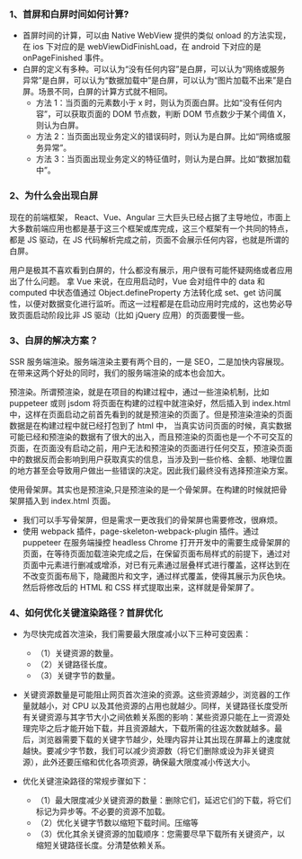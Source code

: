 ### 1、首屏和白屏时间如何计算?

- 首屏时间的计算，可以由 Native WebView 提供的类似 onload 的方法实现，在 ios 下对应的是 webViewDidFinishLoad，在 android 下对应的是 onPageFinished 事件。
- 白屏的定义有多种。可以认为“没有任何内容”是白屏，可以认为“网络或服务异常”是白屏，可以认为“数据加载中”是白屏，可以认为“图片加载不出来”是白屏。场景不同，白屏的计算方式就不相同。
  - 方法 1：当页面的元素数小于 x 时，则认为页面白屏。比如“没有任何内容”，可以获取页面的 DOM 节点数，判断 DOM 节点数少于某个阈值 X，则认为白屏。
  - 方法 2：当页面出现业务定义的错误码时，则认为是白屏。比如“网络或服务异常”。
  - 方法 3：当页面出现业务定义的特征值时，则认为是白屏。比如“数据加载中”。

### 2、为什么会出现白屏

现在的前端框架， React、Vue、Angular 三大巨头已经占据了主导地位，市面上大多数前端应用也都是基于这三个框架或库完成，这三个框架有一个共同的特点，都是 JS 驱动，在 JS 代码解析完成之前，页面不会展示任何内容，也就是所谓的白屏。

用户是极其不喜欢看到白屏的，什么都没有展示，用户很有可能怀疑网络或者应用出了什么问题。 拿 Vue 来说，在应用启动时，Vue 会对组件中的 data 和 computed 中状态值通过 Object.defineProperty 方法转化成 set、get 访问属性，以便对数据变化进行监听。而这一过程都是在启动应用时完成的，这也势必导致页面启动阶段比非 JS 驱动（比如 jQuery 应用）的页面要慢一些。

### 3、白屏的解决方案？

SSR 服务端渲染。服务端渲染主要有两个目的，一是 SEO，二是加快内容展现。 在带来这两个好处的同时，我们的服务端渲染的成本也会加大。

预渲染。所谓预渲染，就是在项目的构建过程中，通过一些渲染机制，比如 puppeteer 或则 jsdom 将页面在构建的过程中就渲染好，然后插入到 index.html 中，这样在页面启动之前首先看到的就是预渲染的页面了。但是预渲染渲染的页面数据是在构建过程中就已经打包到了 html 中， 当真实访问页面的时候，真实数据可能已经和预渲染的数据有了很大的出入，而且预渲染的页面也是一个不可交互的页面，在页面没有启动之前，用户无法和预渲染的页面进行任何交互，预渲染页面中的数据反而会影响到用户获取真实的信息，当涉及到一些价格、金额、地理位置的地方甚至会导致用户做出一些错误的决定。因此我们最终没有选择预渲染方案。

使用骨架屏。其实也是预渲染,只是预渲染的是一个骨架屏。在构建的时候就把骨架屏插入到 index.html 页面。

- 我们可以手写骨架屏，但是需求一更改我们的骨架屏也需要修改，很麻烦。
- 使用 webpack 插件，page-skeleton-webpack-plugin 插件。通过 puppeteer 在服务端操控 headless Chrome 打开开发中的需要生成骨架屏的页面，在等待页面加载渲染完成之后，在保留页面布局样式的前提下，通过对页面中元素进行删减或增添，对已有元素通过层叠样式进行覆盖，这样达到在不改变页面布局下，隐藏图片和文字，通过样式覆盖，使得其展示为灰色块。然后将修改后的 HTML 和 CSS 样式提取出来，这样就是骨架屏了。

### 4、如何优化关键渲染路径？首屏优化

- 为尽快完成首次渲染，我们需要最大限度减小以下三种可变因素：

  - （1）关键资源的数量。
  - （2）关键路径长度。
  - （3）关键字节的数量。

- 关键资源数量是可能阻止网页首次渲染的资源。这些资源越少，浏览器的工作量就越小，对 CPU 以及其他资源的占用也就越少。同样，关键路径长度受所有关键资源与其字节大小之间依赖关系图的影响：某些资源只能在上一资源处理完毕之后才能开始下载，并且资源越大，下载所需的往返次数就越多。最后，浏览器需要下载的关键字节越少，处理内容并让其出现在屏幕上的速度就越快。要减少字节数，我们可以减少资源数（将它们删除或设为非关键资源），此外还要压缩和优化各项资源，确保最大限度减小传送大小。

- 优化关键渲染路径的常规步骤如下：
  - （1）最大限度减少关键资源的数量：删除它们，延迟它们的下载，将它们标记为异步等。不必要的资源不加载。
  - （2）优化关键字节数以缩短下载时间。压缩等
  - （3）优化其余关键资源的加载顺序：您需要尽早下载所有关键资产，以缩短关键路径长度。分清楚依赖关系。
